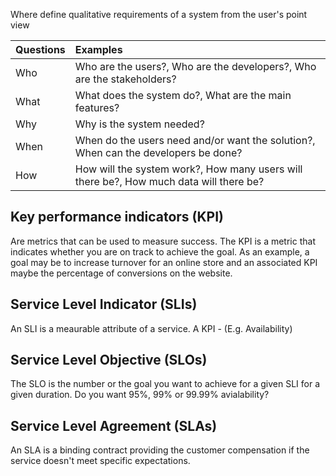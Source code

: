 Where define qualitative requirements of a system from the user's point view

| Questions     | Examples | 
| :---  |    :----   |     
| Who   | Who are the users?, Who are the developers?, Who are the stakeholders? | 
| What  | What does the system do?, What are the main features?| 
| Why   | Why is the system needed?| 
| When  | When do the users need and/or want the solution?, When can the developers be done?|
| How   |How will the system work?, How many users will there be?, How much data will there be?| 
 

 ## Key performance indicators (KPI)

 Are metrics that can be used to measure success. The KPI is a metric that indicates whether you are on track to achieve the goal. As an example, a goal may be to increase turnover for an online store and an associated KPI maybe the percentage of conversions on the website.

 ## Service Level Indicator (SLIs)
 An SLI is a meaurable attribute of a service. A KPI - (E.g. Availability)

 ## Service Level Objective (SLOs)
 The SLO is the number or the goal you want to achieve for a given SLI for a given duration. Do you want 95%, 99% or 99.99% avialability?

 ## Service Level Agreement (SLAs)

An SLA is a binding contract providing the customer compensation if the service doesn't meet specific expectations.